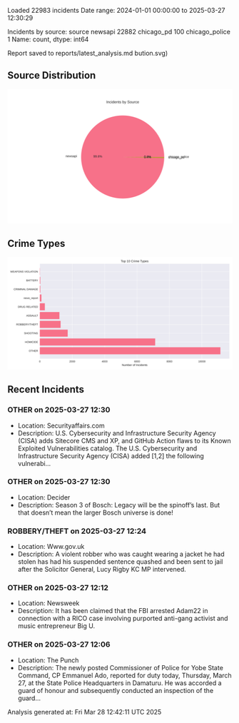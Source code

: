 
Loaded 22983 incidents
Date range: 2024-01-01 00:00:00 to 2025-03-27 12:30:29

Incidents by source:
source
newsapi           22882
chicago_pd          100
chicago_police        1
Name: count, dtype: int64

Report saved to reports/latest_analysis.md
bution.svg)

## Source Distribution
![Source Distribution](images/source_distribution.svg)

## Crime Types
![Crime Types](images/crime_types.svg)

## Recent Incidents

### OTHER on 2025-03-27 12:30
- Location: Securityaffairs.com
- Description: U.S. Cybersecurity and Infrastructure Security Agency (CISA) adds Sitecore CMS and XP, and GitHub Action flaws to its Known Exploited Vulnerabilities catalog. The U.S. Cybersecurity and Infrastructure Security Agency (CISA) added [1,2] the following vulnerabi…


### OTHER on 2025-03-27 12:30
- Location: Decider
- Description: Season 3 of Bosch: Legacy will be the spinoff’s last. But that doesn’t mean the larger Bosch universe is done!


### ROBBERY/THEFT on 2025-03-27 12:24
- Location: Www.gov.uk
- Description: A violent robber who was caught wearing a jacket he had stolen has had his suspended sentence quashed and been sent to jail after the Solicitor General, Lucy Rigby KC MP intervened.


### OTHER on 2025-03-27 12:12
- Location: Newsweek
- Description: It has been claimed that the FBI arrested Adam22 in connection with a RICO case involving purported anti-gang activist and music entrepreneur Big U.


### OTHER on 2025-03-27 12:06
- Location: The Punch
- Description: The newly posted Commissioner of Police for Yobe State Command, CP Emmanuel Ado, reported for duty today, Thursday, March 27, at the State Police Headquarters in Damaturu. He was accorded a guard of honour and subsequently conducted an inspection of the guard…

Analysis generated at: Fri Mar 28 12:42:11 UTC 2025
